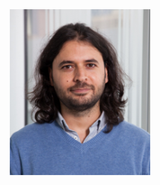 <!-- Profile Photo -->
<div align="center">
  <img src="/assets/images/omurarslan.jpg" alt="Omur Arslan, PhD - Robotics Researcher" title="Omur Arslan, PhD - Robotics Researcher" style="width:250px">
  <br/>
  <a href="mailto:omur.arslan@tuebingen.mpg.de" style="text-decoration:none;"> <i class="fas fa-envelope" style="font-size:1.5em;color:black;"></i> </a>&nbsp;
  <a href="https://www.researchgate.net/profile/Omur_Arslan" style="text-decoration:none;"><i class="ai ai-researchgate-square big-icon" style="font-size:1.5em;color:black;"></i></a>&nbsp;
  <a href="https://orcid.org/0000-0003-0436-6424" style="text-decoration:none;"><i class="ai ai-orcid big-icon" style="font-size:1.5em;color:black;"></i></a>&nbsp;
  <a href="https://scholar.google.de/citations?user=6W1pEn0AAAAJ&hl=en" style="text-decoration:none;"><i class="ai ai-google-scholar-square big-icon" style="font-size:1.5em;color:black;"></i></a>&nbsp;
  <a href="https://github.com/omurarslan" style="text-decoration:none;"><i class="fab fa-github" style="font-size:1.5em;color:black;"></i></a>&nbsp;
  <a href="https://www.linkedin.com/in/omurarslan" style="text-decoration:none;"><i class="fab fa-linkedin" style="font-size:1.5em;color:black;"></i></a> &nbsp;
  <a href="{{ site.url }}/assets/OmurArslan_CV2019.pdf" style="text-decoration:none"><i class="ai ai-cv-square big-icon" style="font-size:1.5em;color:black;"></i></a>
</div> 
